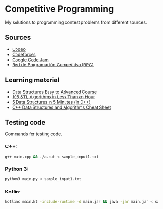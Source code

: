 # Competitive Programming
My solutions to programming contest problems from different sources.

## Sources
* [Codeo](https://codeo.app/)
* [Codeforces](https://codeforces.com/)
* [Google Code Jam](https://codingcompetitions.withgoogle.com/codejam/archive/)
* [Red de Programación Competitiva (RPC)](https://redprogramacioncompetitiva.com/)

## Learning material
* [Data Structures Easy to Advanced Course](https://www.youtube.com/watch?v=RBSGKlAvoiM&ab_channel=freeCodeCamp.org)
* [105 STL Algorithms in Less Than an Hour](https://www.youtube.com/watch?v=bFSnXNIsK4A&ab_channel=CodingTech)
* [5 Data Structures in 5 Minutes (in C++)](https://www.youtube.com/watch?v=24VAm8gzWq4&ab_channel=code_reportcode_report)
* [C++ Data Structures and Algorithms Cheat Sheet](https://github.com/gibsjose/cpp-cheat-sheet/blob/master/Data%20Structures%20and%20Algorithms.md#12-vector-stdvector)

## Testing code
Commands for testing code.
### C++:
```bash
g++ main.cpp && ./a.out < sample_input1.txt
```
### Python 3:
```bash
python3 main.py < sample_input1.txt
```
### Kotlin:
```bash
kotlinc main.kt -include-runtime -d main.jar && java -jar main.jar < sample_input1.txt
```